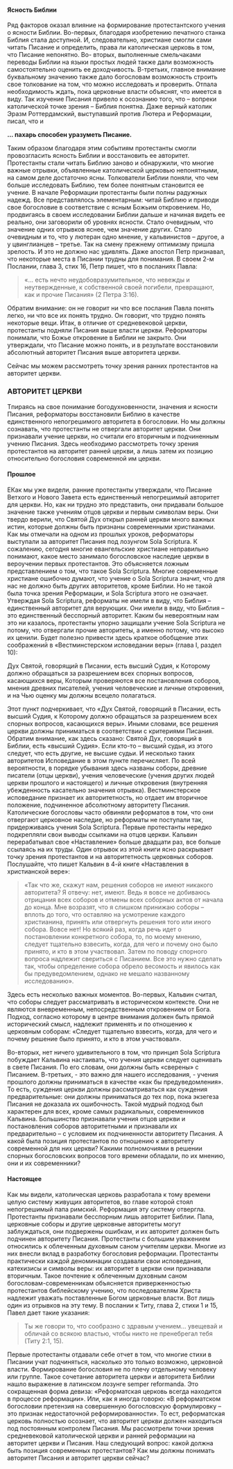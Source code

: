 #### Ясность Библии 


Ряд факторов оказал влияние на формирование протестантского учения о ясности Библии. Во-первых, благодаря изобретению печатного станка Библия стала доступной. И, следовательно, христиане смогли сами читать Писание и определить, права ли католическая церковь в том, что Писание непонятно. Во- вторых, выполненные смельчаками переводы Библии на языки простых людей также дали возможность самостоятельно оценить ее доходчивость. В-третьих, главное внимание буквальному значению также дало богословам возможность строить свое толкование на том, что можно исследовать и проверить. Отпала необходимость ждать, пока церковные власти объяснят, что имеется в виду. Так изучение Писания привело к осознанию того, что – вопреки католической точке зрения – Библия понятна. Даже верный католик Эразм Роттердамский, выступавший против Лютера и Реформации, писал, что и

**... пахарь способен уразуметь Писание.**

Таким образом благодаря этим событиям протестанты смогли провозгласить ясность Библии и восстановить ее авторитет. Протестанты стали читать Библию заново и обнаружили, что многие важные отрывки, объявленные католической церковью непонятными, на самом деле достаточно ясны. Толкователи Библии поняли, что чем больше исследовать Библию, тем более понятным становится ее учение.
В начале Реформации протестанты были полны радужных надежд. Все представлялось элементарным: читай Библию и приводи свое богословие в соответствие с ясным Божьим откровением.
Но, продвигаясь в своем исследовании Библии дальше и начиная видеть ее реально, они заговорили об уровнях ясности. Стало очевидным, что значение одних отрывков яснее, чем значение других. Стало очевидным и то, что у лютеран одно мнение, у кальвинистов – другое, а у цвинглианцев – третье. Так на смену прежнему оптимизму пришла зрелость.
И это не должно нас удивлять. Даже апостол Петр признавал, что некоторые места в Писании трудны для понимания. В своем 2-м Послании, глава 3, стих 16, Петр пишет, что в посланиях Павла:

> «... есть нечто неудобовразумительное, что невежды и неутвержденные, к собственной своей погибели, превращают, как и прочие Писания» (2 Петра 3:16).

Обратим внимание: он не говорит ни что все послания Павла понять легко, ни что все их понять трудно. Он говорит, что трудно понять некоторые вещи.
Итак, в отличие от средневековой церкви, протестанты подняли Писания выше власти церкви. Реформаторы понимали, что Божье откровение в Библии не закрыто. Они утверждали, что Писание можно понять, и в результате восстановили абсолютный авторитет Писания выше авторитета церкви.

Сейчас мы можем рассмотреть точку зрения ранних протестантов на авторитет церкви.

### АВТОРИТЕТ ЦЕРКВИ

Tпираясь на свое понимание богодухновенности, значения и ясности Писания, реформаторы восстановили Библию в качестве единственного непогрешимого авторитета в богословии. Но мы должны сознавать, что протестанты не отвергали авторитет церкви. Они признавали учение церкви, но считали его вторичным и подчиненным учению Писания.
Здесь необходимо рассмотреть точку зрения протестантов на авторитет ранней церкви, а лишь затем их позицию относительно богословия современной им церкви.


#### Прошлое

EКак мы уже видели, ранние протестанты утверждали, что Писание Ветхого и Нового Завета есть единственный непогрешимый авторитет для церкви. Но, как ни трудно это представить, они придавали большое значение также учениям отцов церкви и первым символам веры. Они твердо верили, что Святой Дух открыл ранней церкви много важных истин, которые должны быть признаны современными христианами.
Как мы отмечали на одном из прошлых уроков, реформаторы выступали за авторитет Писания под лозунгом Sola Scriptura. К сожалению, сегодня многие евангельские христиане неправильно понимают, какое место занимало богословское наследие церкви в вероучении первых протестантов. Это объясняется ложным представлением о том, что такое Sola Scriptura.
Многие современные христиане ошибочно думают, что учение о Sola Scriptura значит, что для нас не должно быть других авторитетов, кроме Библии. Но не такой была точка зрения Реформации, и Sola Scriptura этого не означает. Утверждая Sola Scriptura, реформаты не имели в виду, что Библия – единственный авторитет для верующих. Они имели в виду, что Библия – это единственный бесспорный авторитет. Каким бы невероятным нам это ни казалось, протестанты упорно защищали учение Sola Scriptura не потому, что отвергали прочие авторитеты, а именно потому, что высоко их ценили.
Будет полезно привести здесь краткое обобщение этих соображений в «Вестминстерском исповедании веры» (глава I, раздел 10):

Дух Святой, говорящий в Писании, есть высший Судия, к Которому должно обращаться за разрешением всех спорных вопросов, касающихся веры, Которым проверяются все постановления соборов, мнения древних писателей, учения человеческие и личные откровения, и на Чью оценку мы должны всецело полагаться.

Этот пункт подчеркивает, что «Дух Святой, говорящий в Писании, есть высший Судия, к Которому должно обращаться за разрешением всех спорных вопросов, касающихся веры». Иными словами, все решения церкви должны приниматься в соответствии с критериями Писания. Обратим внимание, как здесь сказано: Святой Дух, говорящий в Библии, есть «высший Судия». Если кто-то – высший судья, из этого следует, что есть другие, не высшие судьи. И несколько таких авторитетов Исповедание в этом пункте перечисляет. По всей вероятности, в порядке убывания здесь названы соборы, древние писатели (отцы церкви), учения человеческие (учения других людей церкви прошлого и настоящего) и личные откровения (внутренняя убежденность касательно значения отрывка). Вестминстерское исповедание признает их авторитетность, но отдает им вторичное положение, подчиненное абсолютному авторитету Писания.
Католические богословы часто обвиняли реформатов в том, что они отвергают церковное наследие, но реформаты не поступали так, придерживаясь учения Sola Scriptura. Первые протестанты нередко подкрепляли свои выводы ссылками на отцов церкви. Кальвин перерабатывал свое «Наставление» больше двадцати раз, все больше ссылаясь на их труды.
Один отрывок из этой книги ясно раскрывает точку зрения протестантов и на авторитетность церковных соборов. Послушайте, что пишет Кальвин в 4-й книге «Наставления в христианской вере»:

> «Так что же, скажут нам, решения соборов не имеют никакого авторитета? Я отвечу: нет, имеют. Ведь я вовсе не добиваюсь отрицания всех соборов и отмены всех соборных актов от начала до конца. Мне возразят, что я слишком принижаю соборы – вплоть до того, что оставляю на усмотрение каждого христианина, принять или отвергнуть решения того или иного собора. Вовсе нет! Но всякий раз, когда речь идет о постановлении конкретного собора, то, по моему мнению, следует тщательно взвесить, когда, для чего и почему оно было принято, и кто в этом участвовал. Затем по поводу спорного вопроса надлежит свериться с Писанием. Все это нужно сделать так, чтобы определение собора обрело весомость и явилось как бы предуведомлением, однако не
мешало названному исследованию».

Здесь есть несколько важных моментов. Во-первых, Кальвин считал, что соборы следует рассматривать в историческом контексте. Они не являются вневременным, непосредственным откровением от Бога. Подход, согласно которому в центре внимания должен быть прямой исторический смысл, надлежит применять и по отношению к церковным соборам: «Следует тщательно взвесить, когда, для чего и почему решение было принято, и кто в этом участвовал».

Во-вторых, нет ничего удивительного в том, что принцип Sola Scriptura побуждает Кальвина настаивать, что учения церкви следует оценивать в свете Писания. По его словам, они должны быть «сверены» с Писанием.
В-третьих, - это важно для нашего исследования, - учения прошлого должны приниматься в качестве «как бы предуведомления». То есть, суждения церкви должны рассматриваться как суждения предварительные: они должны приниматься до тех пор, пока экзегеза Писания не доказала их ошибочность.
Такой мудрый подход был характерен для всех, кроме самых радикальных, современников Кальвина. Большинство признавали учения отцов церкви и постановления соборов авторитетными и признавали их предварительно – с условием их подчиненности авторитету Писания.
А какой была позиция протестантов по отношению к авторитету современной для них церкви? Какими полномочиями в решении спорных богословских вопросов того времени обладали, по их мнению, они и их современники?

#### Настоящее

Как мы видели, католическая церковь разработала к тому времени целую систему живущих авторитетов, во главе которой стоял непогрешимый папа римский. Реформация эту систему отвергла. Протестанты признавали бесспорным лишь авторитет Библии. Папа, церковные соборы и другие церковные авторитеты могут заблуждаться, они подвержены ошибкам, и их авторитет должен быть подчинен авторитету Писания.
Протестанты с большим уважением относились к облеченным духовным саном учителям церкви. Многие из них внесли вклад в разработку богословия реформации. Протестанты практически каждой деноминации создавали свои исповедания, катехизисы и символы веры: их авторитет в церкви они признавали вторичным.
Такое почтение к облеченным духовным саном богословам-современникам объясняется приверженностью протестантов библейскому учению, что последователям Христа надлежит уважать поставленные Богом церковные власти.
Вот лишь один из отрывков на эту тему. В послании к Титу, глава 2, стихи 1 и 15, Павел дает такие указания:

> Ты же говори то, что сообразно с здравым учением... увещевай и обличай со всякою властью, чтобы никто не пренебрегал тебя (Титу 2:1, 15).

Первые протестанты отдавали себе отчет в том, что многие стихи в Писании учат подчиняться, насколько это только возможно, церковной власти. Формирование богословия не по плечу отдельному человеку или группе.
Такое сочетание авторитета церкви и авторитета Библии нашло выражение в латинском лозунге semper reformanda. Это сокращенная форма девиза: «Реформатская церковь всегда находится в процессе реформации». Или, как я иногда говорю: «В реформатском богословии претензия на совершенную богословскую формулировку – это признак недостаточной реформированности». То ест, реформатская церковь полностью осознает, что авторитет церкви должен находиться под постоянным контролем Писания.
Мы рассмотрели точки зрения средневековой католической церкви и ранней реформации на авторитет церкви и Писания. Наш следующий вопрос: какой должна быть позиция современных протестантов? Как мы должны понимать авторитет Писания и авторитет церкви сейчас?

